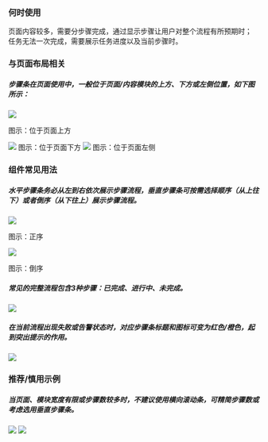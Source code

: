 

### 何时使用

页面内容较多，需要分步骤完成，通过显示步骤让用户对整个流程有所预期时；
任务无法一次完成，需要展示任务进度以及当前步骤时。

### 与页面布局相关
##### 步骤条在页面使用中，一般位于页面/内容模块的上方、下方或左侧位置，如下图所示：

<img src="https://oteam-tdesign-1258344706.cos.ap-guangzhou.myqcloud.com/site/design/group%20%E6%AD%A5%E9%AA%A4%201.png"/>

图示：位于页面上方

<img src="https://oteam-tdesign-1258344706.cos.ap-guangzhou.myqcloud.com/site/design/group%20%E6%AD%A5%E9%AA%A4%202.png"/>
图示：位于页面下方

<img src="https://oteam-tdesign-1258344706.cos.ap-guangzhou.myqcloud.com/site/design/group%20%E6%AD%A5%E9%AA%A4%203.png"/>
图示：位于页面左侧

### 组件常见用法
##### 水平步骤条务必从左到右依次展示步骤流程，垂直步骤条可按需选择顺序（从上往下）或者倒序（从下往上）展示步骤流程。
<img src="https://oteam-tdesign-1258344706.cos.ap-guangzhou.myqcloud.com/site/design/group%20%E6%AD%A5%E9%AA%A4%204.png"/>

图示：正序

<img src="https://oteam-tdesign-1258344706.cos.ap-guangzhou.myqcloud.com/site/design/group%20%E6%AD%A5%E9%AA%A4%205.png"/>

图示：倒序



##### 常见的完整流程包含3种步骤：已完成、进行中、未完成。
<img src="https://oteam-tdesign-1258344706.cos.ap-guangzhou.myqcloud.com/site/design/%E6%AD%A5%E9%AA%A4%202%202.png"/>

##### 在当前流程出现失败或告警状态时，对应步骤条标题和图标可变为红色/橙色，起到突出提示的作用。
<img src="https://oteam-tdesign-1258344706.cos.ap-guangzhou.myqcloud.com/site/design/%E6%AD%A5%E9%AA%A4%203%202.png"/>


### 推荐/慎用示例
##### 当页面、模块宽度有限或步骤数较多时，不建议使用横向滚动条，可精简步骤数或考虑选用垂直步骤条。
<img src="https://oteam-tdesign-1258344706.cos.ap-guangzhou.myqcloud.com/site/design/step%205.png"/>
<img src="https://oteam-tdesign-1258344706.cos.ap-guangzhou.myqcloud.com/site/design/step%206.png"/>
